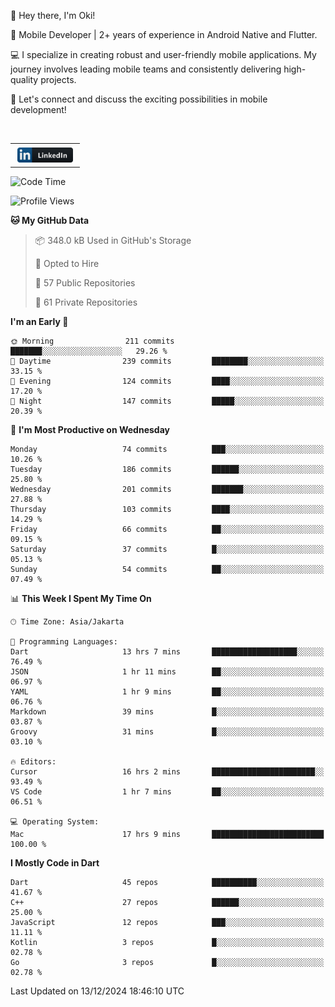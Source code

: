 <p>
 👋 Hey there, I'm Oki!

🚀 Mobile Developer | 2+ years of experience in Android Native and Flutter.

💻 I specialize in creating robust and user-friendly mobile applications. My journey involves leading mobile teams and consistently delivering high-quality projects.

🔗 Let's connect and discuss the exciting possibilities in mobile development!

<br>

<table style="border:none; border-collapse:collapse; cellspacing:0; cellpadding:0">
    <tr>
        <td>
           <a href="https://www.linkedin.com/in/oki-6ba305173/" target="_blank">
              <img src="https://github.com/inisialkey/inisialkey/blob/main/assets/linkedin.svg" alt="LinkedIn" style="vertical-align:top; margin:4px" height=24>
          </a>
        </td>
    </tr>
</table>

<!-- <br>

<!--START_SECTION:waka-->
![Code Time](http://img.shields.io/badge/Code%20Time-890%20hrs%2032%20mins-blue)

![Profile Views](http://img.shields.io/badge/Profile%20Views-79-blue)

**🐱 My GitHub Data** 

> 📦 348.0 kB Used in GitHub's Storage 
 > 
> 💼 Opted to Hire
 > 
> 📜 57 Public Repositories 
 > 
> 🔑 61 Private Repositories 
 > 
**I'm an Early 🐤** 

```text
🌞 Morning                211 commits         ███████░░░░░░░░░░░░░░░░░░   29.26 % 
🌆 Daytime                239 commits         ████████░░░░░░░░░░░░░░░░░   33.15 % 
🌃 Evening                124 commits         ████░░░░░░░░░░░░░░░░░░░░░   17.20 % 
🌙 Night                  147 commits         █████░░░░░░░░░░░░░░░░░░░░   20.39 % 
```
📅 **I'm Most Productive on Wednesday** 

```text
Monday                   74 commits          ███░░░░░░░░░░░░░░░░░░░░░░   10.26 % 
Tuesday                  186 commits         ██████░░░░░░░░░░░░░░░░░░░   25.80 % 
Wednesday                201 commits         ███████░░░░░░░░░░░░░░░░░░   27.88 % 
Thursday                 103 commits         ████░░░░░░░░░░░░░░░░░░░░░   14.29 % 
Friday                   66 commits          ██░░░░░░░░░░░░░░░░░░░░░░░   09.15 % 
Saturday                 37 commits          █░░░░░░░░░░░░░░░░░░░░░░░░   05.13 % 
Sunday                   54 commits          ██░░░░░░░░░░░░░░░░░░░░░░░   07.49 % 
```


📊 **This Week I Spent My Time On** 

```text
🕑︎ Time Zone: Asia/Jakarta

💬 Programming Languages: 
Dart                     13 hrs 7 mins       ███████████████████░░░░░░   76.49 % 
JSON                     1 hr 11 mins        ██░░░░░░░░░░░░░░░░░░░░░░░   06.97 % 
YAML                     1 hr 9 mins         ██░░░░░░░░░░░░░░░░░░░░░░░   06.76 % 
Markdown                 39 mins             █░░░░░░░░░░░░░░░░░░░░░░░░   03.87 % 
Groovy                   31 mins             █░░░░░░░░░░░░░░░░░░░░░░░░   03.10 % 

🔥 Editors: 
Cursor                   16 hrs 2 mins       ███████████████████████░░   93.49 % 
VS Code                  1 hr 7 mins         ██░░░░░░░░░░░░░░░░░░░░░░░   06.51 % 

💻 Operating System: 
Mac                      17 hrs 9 mins       █████████████████████████   100.00 % 
```

**I Mostly Code in Dart** 

```text
Dart                     45 repos            ██████████░░░░░░░░░░░░░░░   41.67 % 
C++                      27 repos            ██████░░░░░░░░░░░░░░░░░░░   25.00 % 
JavaScript               12 repos            ███░░░░░░░░░░░░░░░░░░░░░░   11.11 % 
Kotlin                   3 repos             █░░░░░░░░░░░░░░░░░░░░░░░░   02.78 % 
Go                       3 repos             █░░░░░░░░░░░░░░░░░░░░░░░░   02.78 % 
```




 Last Updated on 13/12/2024 18:46:10 UTC
<!--END_SECTION:waka-->